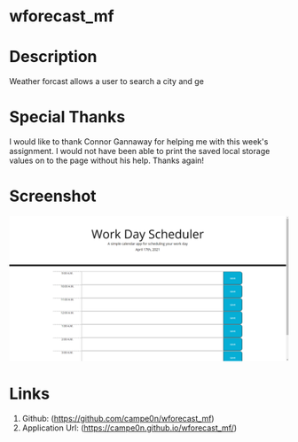 # wforecast_mf

# Description
Weather forcast allows a user to search a city and ge

# Special Thanks
I would like to thank Connor Gannaway for helping me with this week's assignment. I would not have been able to print the saved local storage values on to the page without his help. Thanks again!

# Screenshot
![screenshot](https://github.com/campe0n/dplanner_mf/blob/main/assets/images/dplannerScreenshot.PNG)

# Links
1. Github: (https://github.com/campe0n/wforecast_mf)
2. Application Url: (https://campe0n.github.io/wforecast_mf/)